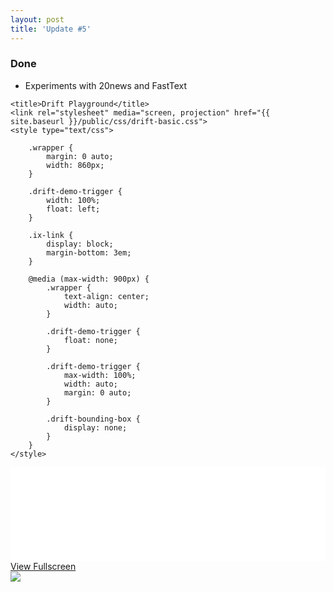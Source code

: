 ```yaml
---
layout: post
title: 'Update #5'
---
```

### Done
  * Experiments with 20news and FastText

<html>
<head>
	<meta charset="utf-8">
	<meta http-equiv="X-UA-Compatible" content="IE=edge,chrome=1">
	<meta name="designer" content="imgix">
	<meta name="developer" content="imgix">
	<meta name="viewport" content="width=device-width,initial-scale=1,maximum-scale=1,maximum-scale=1">
	<meta http-equiv="Accept-CH" content="DPR, Width, Viewport-Width">

	<title>Drift Playground</title>
	<link rel="stylesheet" media="screen, projection" href="{{ site.baseurl }}/public/css/drift-basic.css">
	<style type="text/css">

		.wrapper {
			margin: 0 auto;
			width: 860px;
		}

		.drift-demo-trigger {
			width: 100%;
			float: left;
		}

		.ix-link {
			display: block;
			margin-bottom: 3em;
		}

		@media (max-width: 900px) {
			.wrapper {
				text-align: center;
				width: auto;
			}

			.drift-demo-trigger {
				float: none;
			}

			.drift-demo-trigger {
				max-width: 100%;
				width: auto;
				margin: 0 auto;
			}

			.drift-bounding-box {
				display: none;
			}
		}
	</style>
</head>

<body>
<iframe class="slideshow-iframe" src="{{ site.baseurl }}/slides/my-pics1.html"
style="width:100%" frameborder="0" scrolling="no" onload="resizeIframe(this)"></iframe>
<div class="sub-slideshow">
<a class="view" href="{{ site.baseurl }}/slides/my-pics1.html">View Fullscreen</a>
</div>

<div class="wrapper">
  <img class="drift-demo-trigger" data-zoom="{{ site.baseurl }}/public/update_5/train.png" src="{{ site.baseurl }}/public/update_5/train.png">
</div>

<script src="{{ site.baseurl }}/js/Drift.js"></script>
<script>
  new Drift(document.querySelector('.drift-demo-trigger'), {
    containInline: true,
    inlinePane: 350,
    zoomFactor: 2,
    hoverBoundingBox: false
  });
</script>

</body>

</html>
<br>
<br>
<br>
<br>
<br>
<br>
<br>
<br>

